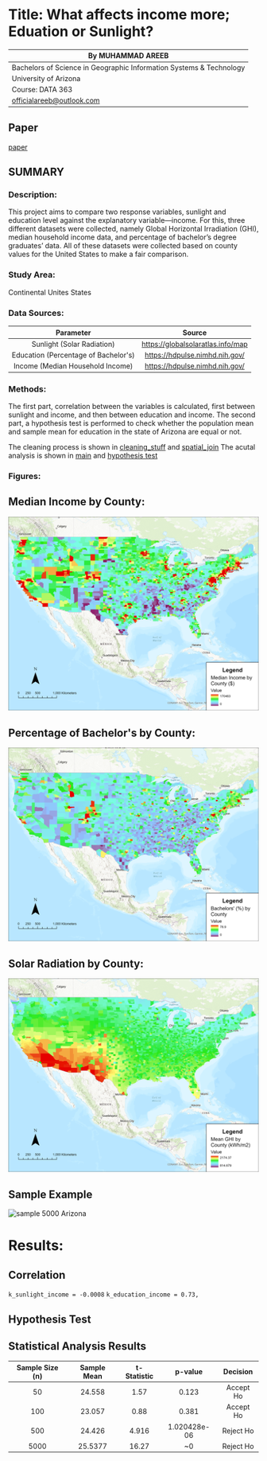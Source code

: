 # Title: What affects income more; Eduation or Sunlight?

| By MUHAMMAD AREEB|
|---------------------------------------------------------------------------------|
| Bachelors of Science in Geographic Information Systems & Technology |
| University of Arizona |
| Course: DATA 363 |
| [officialareeb@outlook.com](mailto:officialareeb@outlook.com) |

## Paper
[paper](./What%20affects%20income%20more%20-%20Final%20Report%20(1).pdf)

## SUMMARY
### Description:

This project aims to compare two response variables, sunlight and education level against the explanatory variable—income. For this, three different datasets were collected, namely Global Horizontal Irradiation (GHI), median household income data, and percentage of bachelor’s degree graduates’ data. All of these datasets were collected based on county values for the United States to make a fair comparison.  

### Study Area: 
Continental Unites States

### Data Sources:
| Parameter | Source |
|:---------------:|:-----------:|
| Sunlight (Solar Radiation) | https://globalsolaratlas.info/map |
| Education (Percentage of Bachelor's) | https://hdpulse.nimhd.nih.gov/ |
| Income (Median Household Income) | https://hdpulse.nimhd.nih.gov/ |

### Methods:
The first part, correlation between the variables is calculated, first between sunlight and income, and then between education and income.
The second part, a hypothesis test is performed to check whether the population mean and sample mean for education in the state of Arizona are equal or not.

The cleaning process is shown in [cleaning_stuff](./clean.ipynb) and [spatial_join](./spatial_join.ipynb)
The acutal analysis is shown in [main](./county_analysis) and [hypothesis test](./t_test.r)

### Figures:

## Median Income by County:
![income by county](./Median%20Income%20by%20County.png)

## Percentage of Bachelor's by County:
![education by county](./Percentage%20of%20Bachelor's%20by%20County.png)

## Solar Radiation by County:
![sublight by county](./Solar%20Radiation%20by%20County.png)

## Sample Example
![sample 5000 Arizona](./Random%20Samples%205000.png)

# Results:

## Correlation
`k_sunlight_income = -0.0008`
`k_education_income = 0.73,` 

## Hypothesis Test
## Statistical Analysis Results

| Sample Size (n) | Sample Mean | t-Statistic | p-value | Decision |
|:---------------:|:-----------:|:-----------:|:-------:|:--------:|
| 50 | 24.558 | 1.57 | 0.123 | Accept Ho |
| 100 | 23.057 | 0.88 | 0.381 | Accept Ho |
| 500 | 24.426 | 4.916 | 1.020428e-06 | Reject Ho |
| 5000 | 25.5377 | 16.27 | ~0 | Reject Ho |
